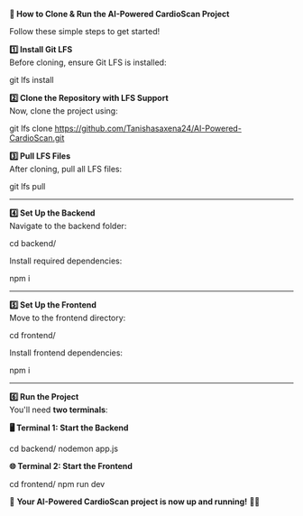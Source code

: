 **🚀 How to Clone & Run the AI-Powered CardioScan Project**  

Follow these simple steps to get started!  

**1️⃣ Install Git LFS**  
Before cloning, ensure Git LFS is installed:  

git lfs install

**2️⃣ Clone the Repository with LFS Support**  
Now, clone the project using:  

git lfs clone https://github.com/Tanishasaxena24/AI-Powered-CardioScan.git
  
**3️⃣ Pull LFS Files**  
After cloning, pull all LFS files:  

git lfs pull
  
---

**4️⃣ Set Up the Backend**  
Navigate to the backend folder:  

cd backend/
  
Install required dependencies:  

npm i
  
---

**5️⃣ Set Up the Frontend**  
Move to the frontend directory:  

cd frontend/
  
Install frontend dependencies:  

npm i
  
---

**6️⃣ Run the Project**  
You'll need **two terminals**:  

**🖥️ Terminal 1: Start the Backend**  

cd backend/
nodemon app.js  

**🌐 Terminal 2: Start the Frontend**  

cd frontend/
npm run dev

🎉 **Your AI-Powered CardioScan project is now up and running!** 🚀🔥  
